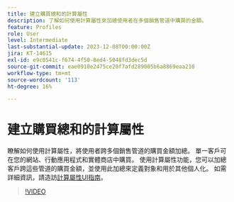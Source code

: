 ```yaml
---
title: 建立購買總和的計算屬性
description: 了解如何使用計算屬性來加總使用者在多個銷售管道中購買的金額。
feature: Profiles
role: User
level: Intermediate
last-substantial-update: 2023-12-08T00:00:00Z
jira: KT-14615
exl-id: e9c0541c-f674-4f50-8ed4-5048fd3dec5d
source-git-commit: eae0910e2475ce20f7afd289005b6a8869eaa210
workflow-type: tm+mt
source-wordcount: '113'
ht-degree: 16%

---
```


# 建立購買總和的計算屬性

瞭解如何使用計算屬性，將使用者跨多個銷售管道的購買金額加總。 單一客戶可在您的網站、行動應用程式和實體商店中購買。 使用計算屬性功能，您可以加總客戶跨這些管道的購買金額，並使用此加總來定義對象和用於其他個人化。 如需詳細資訊，請造訪[計算屬性UI指南](https://experienceleague.adobe.com/docs/experience-platform/profile/computed-attributes/ui.html?)。

>[!VIDEO](https://video.tv.adobe.com/v/3425899?learn=on)

